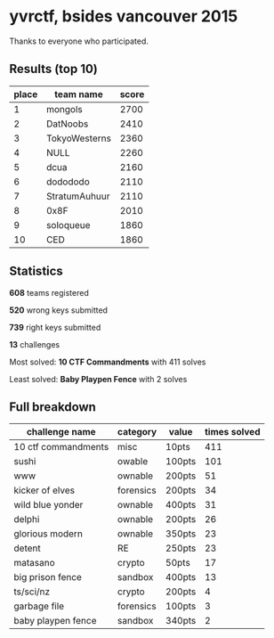 # yvrctf, bsides vancouver 2015

Thanks to everyone who participated.

## Results (top 10)

place | team name | score
----- | --------- | -----
1 | mongols | 2700
2 | DatNoobs | 2410
3 | TokyoWesterns | 2360 
4 | NULL | 2260
5 | dcua | 2160
6 | dodododo | 2110
7 | StratumAuhuur | 2110
8 | 0x8F | 2010
9 | soloqueue | 1860
10 | CED | 1860

## Statistics

**608** teams registered

**520** wrong keys submitted

**739** right keys submitted

**13** challenges

Most solved: **10 CTF Commandments** with 411 solves

Least solved: **Baby Playpen Fence** with 2 solves

## Full breakdown

challenge name | category | value | times solved
-------------- | -------- | ----- | ------------
10 ctf commandments | misc | 10pts | 411
sushi | owable | 100pts | 101
www | ownable | 200pts | 51
kicker of elves | forensics | 200pts | 34
wild blue yonder | ownable | 400pts | 31
delphi | ownable | 200pts | 26
glorious modern | ownable | 350pts | 23
detent | RE | 250pts | 23
matasano | crypto | 50pts | 17
big prison fence | sandbox | 400pts | 13
ts/sci/nz | crypto | 200pts | 4
garbage file | forensics | 100pts | 3
baby playpen fence | sandbox | 340pts | 2
